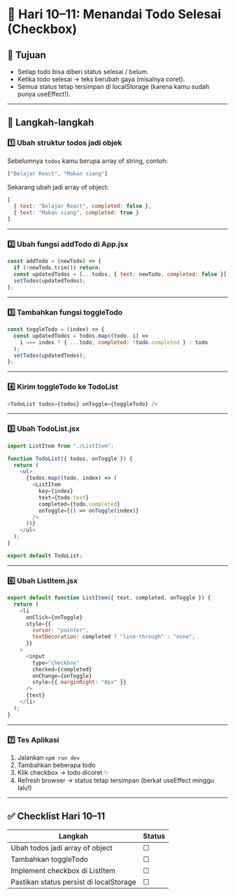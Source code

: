 # 📅 Hari 10–11: Menandai Todo Selesai (Checkbox)

## 🎯 Tujuan
- Setiap todo bisa diberi status selesai / belum.
- Ketika todo selesai → teks berubah gaya (misalnya coret).
- Semua status tetap tersimpan di localStorage (karena kamu sudah punya useEffect!).

---

## 🧩 Langkah-langkah

### 1️⃣ Ubah struktur todos jadi objek
Sebelumnya `todos` kamu berupa array of string, contoh:

```js
["Belajar React", "Makan siang"]
```

Sekarang ubah jadi array of object:

```js
[
  { text: "Belajar React", completed: false },
  { text: "Makan siang", completed: true }
]
```

---

### 2️⃣ Ubah fungsi addTodo di App.jsx
```js
const addTodo = (newTodo) => {
  if (!newTodo.trim()) return;
  const updatedTodos = [...todos, { text: newTodo, completed: false }];
  setTodos(updatedTodos);
};
```

---

### 3️⃣ Tambahkan fungsi toggleTodo
```js
const toggleTodo = (index) => {
  const updatedTodos = todos.map((todo, i) =>
    i === index ? { ...todo, completed: !todo.completed } : todo
  );
  setTodos(updatedTodos);
};
```

---

### 4️⃣ Kirim toggleTodo ke TodoList
```js
<TodoList todos={todos} onToggle={toggleTodo} />
```

---

### 5️⃣ Ubah TodoList.jsx
```js
import ListItem from "./ListItem";

function TodoList({ todos, onToggle }) {
  return (
    <ul>
      {todos.map((todo, index) => (
        <ListItem
          key={index}
          text={todo.text}
          completed={todo.completed}
          onToggle={() => onToggle(index)}
        />
      ))}
    </ul>
  );
}

export default TodoList;
```

---

### 6️⃣ Ubah ListItem.jsx
```js
export default function ListItem({ text, completed, onToggle }) {
  return (
    <li
      onClick={onToggle}
      style={{
        cursor: "pointer",
        textDecoration: completed ? "line-through" : "none",
      }}
    >
      <input
        type="checkbox"
        checked={completed}
        onChange={onToggle}
        style={{ marginRight: "8px" }}
      />
      {text}
    </li>
  );
}
```

---

### 7️⃣ Tes Aplikasi
1. Jalankan `npm run dev`
2. Tambahkan beberapa todo
3. Klik checkbox → todo dicoret ✨
4. Refresh browser → status tetap tersimpan (berkat useEffect minggu lalu!)

---

## ✅ Checklist Hari 10–11
| Langkah | Status |
|----------|--------|
| Ubah todos jadi array of object | ☐ |
| Tambahkan toggleTodo | ☐ |
| Implement checkbox di ListItem | ☐ |
| Pastikan status persist di localStorage | ☐ |
